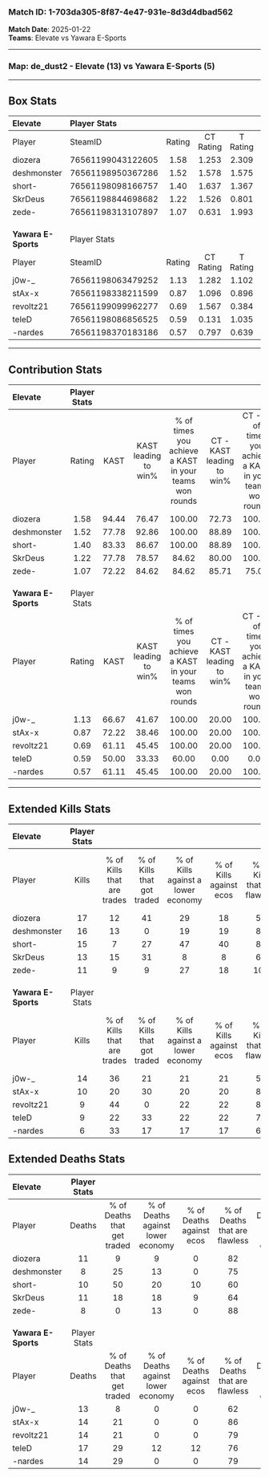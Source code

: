 ### Match ID: 1-703da305-8f87-4e47-931e-8d3d4dbad562  
**Match Date**: 2025-01-22  
**Teams**: Elevate vs Yawara E-Sports  

---  

### **Map**: de_dust2 - Elevate (13) vs Yawara E-Sports (5)  
---  

## Box Stats  

| **Elevate**         | Player Stats      |        |           |          |       |       |       |         |        |      |     |
| :- | :- | :-: | :-: | :-: | :-: | :-: | :-: | :-: | :-: | :-: | :-: |
| Player              | SteamID           | Rating | CT Rating | T Rating | KAST  |  ADR  | Kills | Assists | Deaths | K/D  | HS% |
| diozera             | 76561199043122605 |  1.58  |   1.253   |  2.309   | 94.44 | 100.8 |  17   |    2    |   11   | 1.55 | 64  |
| deshmonster         | 76561198950367286 |  1.52  |   1.578   |  1.575   | 77.78 | 99.6  |  16   |    7    |   8    | 2.00 | 25  |
| short-              | 76561198098166757 |  1.40  |   1.637   |  1.367   | 83.33 | 81.5  |  15   |    8    |   10   | 1.50 | 66  |
| SkrDeus             | 76561198844698682 |  1.22  |   1.526   |  0.801   | 77.78 | 87.6  |  13   |    3    |   11   | 1.18 | 69  |
| zede-               | 76561198313107897 |  1.07  |   0.631   |  1.993   | 72.22 | 56.7  |  11   |    2    |   8    | 1.38 | 72  |
|                     |                   |        |           |          |       |       |       |         |        |      |     |
|                     |                   |        |           |          |       |       |       |         |        |      |     |
|                     |                   |        |           |          |       |       |       |         |        |      |     |
| **Yawara E-Sports** | Player Stats      |        |           |          |       |       |       |         |        |      |     |
| Player              | SteamID           | Rating | CT Rating | T Rating | KAST  |  ADR  | Kills | Assists | Deaths | K/D  | HS% |
| j0w-_               | 76561198063479252 |  1.13  |   1.282   |  1.102   | 66.67 | 87.6  |  14   |    3    |   13   | 1.08 | 71  |
| stAx-x              | 76561198338211599 |  0.87  |   1.096   |  0.896   | 72.22 | 56.4  |  10   |    7    |   14   | 0.71 | 70  |
| revoltz21           | 76561199099962277 |  0.69  |   1.567   |  0.384   | 61.11 | 44.3  |   9   |    4    |   14   | 0.64 | 77  |
| teleD               | 76561198086856525 |  0.59  |   0.131   |  1.035   | 50.00 | 63.4  |   9   |    5    |   17   | 0.53 | 66  |
| -nardes             | 76561198370183186 |  0.57  |   0.797   |  0.639   | 61.11 | 56.5  |   6   |    2    |   14   | 0.43 | 50  |
---  

## Contribution Stats  

| **Elevate**         | Player Stats |       |                      |                                                        |                           |                                                             |                          |                                                            |
| :- | :-: | :-: | :-: | :-: | :-: | :-: | :-: | :-: |
| Player              |    Rating    | KAST  | KAST leading to win% | % of times you achieve a KAST in your teams won rounds | CT - KAST leading to win% | CT - % of times you achieve a KAST in your teams won rounds | T - KAST leading to win% | T - % of times you achieve a KAST in your teams won rounds |
| diozera             |     1.58     | 94.44 |        76.47         |                         100.00                         |           72.73           |                           100.00                            |          83.33           |                           100.00                           |
| deshmonster         |     1.52     | 77.78 |        92.86         |                         100.00                         |           88.89           |                           100.00                            |          100.00          |                           100.00                           |
| short-              |     1.40     | 83.33 |        86.67         |                         100.00                         |           88.89           |                           100.00                            |          83.33           |                           100.00                           |
| SkrDeus             |     1.22     | 77.78 |        78.57         |                         84.62                          |           80.00           |                           100.00                            |          75.00           |                           60.00                            |
| zede-               |     1.07     | 72.22 |        84.62         |                         84.62                          |           85.71           |                            75.00                            |          83.33           |                           100.00                           |
|                     |              |       |                      |                                                        |                           |                                                             |                          |                                                            |
|                     |              |       |                      |                                                        |                           |                                                             |                          |                                                            |
|                     |              |       |                      |                                                        |                           |                                                             |                          |                                                            |
| **Yawara E-Sports** | Player Stats |       |                      |                                                        |                           |                                                             |                          |                                                            |
| Player              |    Rating    | KAST  | KAST leading to win% | % of times you achieve a KAST in your teams won rounds | CT - KAST leading to win% | CT - % of times you achieve a KAST in your teams won rounds | T - KAST leading to win% | T - % of times you achieve a KAST in your teams won rounds |
| j0w-_               |     1.13     | 66.67 |        41.67         |                         100.00                         |           20.00           |                           100.00                            |          57.14           |                           100.00                           |
| stAx-x              |     0.87     | 72.22 |        38.46         |                         100.00                         |           20.00           |                           100.00                            |          50.00           |                           100.00                           |
| revoltz21           |     0.69     | 61.11 |        45.45         |                         100.00                         |           20.00           |                           100.00                            |          66.67           |                           100.00                           |
| teleD               |     0.59     | 50.00 |        33.33         |                         60.00                          |           0.00            |                            0.00                             |          37.50           |                           75.00                            |
| -nardes             |     0.57     | 61.11 |        45.45         |                         100.00                         |           20.00           |                           100.00                            |          66.67           |                           100.00                           |
---  

## Extended Kills Stats  

| **Elevate**         | Player Stats |                            |                            |                                    |                         |                              |                                 |                                       |                    |           |
| :- | :-: | :-: | :-: | :-: | :-: | :-: | :-: | :-: | :-: | :-: |
| Player              |    Kills     | % of Kills that are trades | % of Kills that got traded | % of Kills against a lower economy | % of Kills against ecos | % of Kills that are flawless | % of Kills that are close duels | % of Kills that are assisted by flash | Pistol Round Kills | AWP Kills |
| diozera             |      17      |             12             |             41             |                 29                 |           18            |              53              |               24                |                  12                   |         0          |     3     |
| deshmonster         |      16      |             13             |             0              |                 19                 |           19            |              88              |                0                |                   6                   |         10         |     0     |
| short-              |      15      |             7              |             27             |                 47                 |           40            |              80              |                0                |                   0                   |         0          |     3     |
| SkrDeus             |      13      |             15             |             31             |                 8                  |            8            |              69              |               15                |                   0                   |         0          |     1     |
| zede-               |      11      |             9              |             9              |                 27                 |           18            |             100              |                0                |                   0                   |         0          |     3     |
|                     |              |                            |                            |                                    |                         |                              |                                 |                                       |                    |           |
|                     |              |                            |                            |                                    |                         |                              |                                 |                                       |                    |           |
|                     |              |                            |                            |                                    |                         |                              |                                 |                                       |                    |           |
| **Yawara E-Sports** | Player Stats |                            |                            |                                    |                         |                              |                                 |                                       |                    |           |
| Player              |    Kills     | % of Kills that are trades | % of Kills that got traded | % of Kills against a lower economy | % of Kills against ecos | % of Kills that are flawless | % of Kills that are close duels | % of Kills that are assisted by flash | Pistol Round Kills | AWP Kills |
| j0w-_               |      14      |             36             |             21             |                 21                 |           21            |              57              |                0                |                  21                   |         0          |     1     |
| stAx-x              |      10      |             20             |             30             |                 20                 |           20            |              80              |                0                |                   0                   |         0          |     4     |
| revoltz21           |      9       |             44             |             0              |                 22                 |           22            |              89              |                0                |                   0                   |         0          |     0     |
| teleD               |      9       |             22             |             33             |                 22                 |           22            |              78              |                0                |                  11                   |         0          |     1     |
| -nardes             |      6       |             33             |             17             |                 17                 |           17            |              67              |                0                |                   0                   |         3          |     0     |
## Extended Deaths Stats  

| **Elevate**         | Player Stats |                             |                                   |                          |                               |                            |                           |               |
| :- | :-: | :-: | :-: | :-: | :-: | :-: | :-: | :-: |
| Player              |    Deaths    | % of Deaths that get traded | % of Deaths against lower economy | % of Deaths against ecos | % of Deaths that are flawless | % of Deaths that are close | % of Deaths while blinded | Deaths to AWP |
| diozera             |      11      |              9              |                 9                 |            0             |              82               |             0              |             9             |       0       |
| deshmonster         |      8       |             25              |                13                 |            0             |              75               |             0              |             0             |       0       |
| short-              |      10      |             50              |                20                 |            10            |              60               |             0              |            20             |       0       |
| SkrDeus             |      11      |             18              |                18                 |            9             |              64               |             0              |             9             |       2       |
| zede-               |      8       |              0              |                13                 |            0             |              88               |             0              |             0             |       1       |
|                     |              |                             |                                   |                          |                               |                            |                           |               |
|                     |              |                             |                                   |                          |                               |                            |                           |               |
|                     |              |                             |                                   |                          |                               |                            |                           |               |
| **Yawara E-Sports** | Player Stats |                             |                                   |                          |                               |                            |                           |               |
| Player              |    Deaths    | % of Deaths that get traded | % of Deaths against lower economy | % of Deaths against ecos | % of Deaths that are flawless | % of Deaths that are close | % of Deaths while blinded | Deaths to AWP |
| j0w-_               |      13      |              8              |                 0                 |            0             |              62               |             0              |             0             |       1       |
| stAx-x              |      14      |             21              |                 0                 |            0             |              86               |             14             |            14             |       3       |
| revoltz21           |      14      |             21              |                 0                 |            0             |              79               |             7              |             0             |       3       |
| teleD               |      17      |             29              |                12                 |            12            |              76               |             6              |             6             |       1       |
| -nardes             |      14      |             29              |                 0                 |            0             |              79               |             14             |             0             |       2       |
